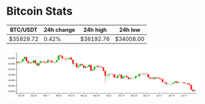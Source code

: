 # Bitcoin Stats

BTC/USDT|24h change|24h high|24h low|
|---|---|---|---|
|$35829.72|0.42%|$36192.76|$34008.00|

<img src="./chart.svg">
